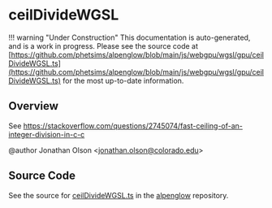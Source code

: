 # ceilDivideWGSL

!!! warning "Under Construction"
    This documentation is auto-generated, and is a work in progress. Please see the source code at
    [https://github.com/phetsims/alpenglow/blob/main/js/webgpu/wgsl/gpu/ceilDivideWGSL.ts](https://github.com/phetsims/alpenglow/blob/main/js/webgpu/wgsl/gpu/ceilDivideWGSL.ts) for the most up-to-date information.

## Overview

See https://stackoverflow.com/questions/2745074/fast-ceiling-of-an-integer-division-in-c-c

@author Jonathan Olson &lt;jonathan.olson@colorado.edu&gt;



## Source Code

See the source for [ceilDivideWGSL.ts](https://github.com/phetsims/alpenglow/blob/main/js/webgpu/wgsl/gpu/ceilDivideWGSL.ts) in the [alpenglow](https://github.com/phetsims/alpenglow) repository.
